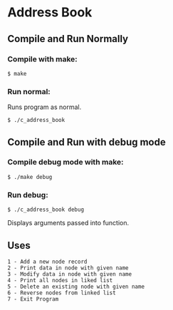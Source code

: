 
#  Address Book


## Compile and Run Normally
### Compile with make:
```
$ make
```
### Run normal:
Runs program as normal.
```
$ ./c_address_book
```
## Compile and Run with debug mode
### Compile debug mode with make:
```
$ ./make debug
```
### Run debug:
```
$ ./c_address_book debug
```
Displays arguments passed into function.

## Uses
```
1 - Add a new node record
2 - Print data in node with given name
3 - Modify data in node with given name
4 - Print all nodes in liked list
5 - Delete an existing node with given name
6 - Reverse nodes from linked list
7 - Exit Program
```


